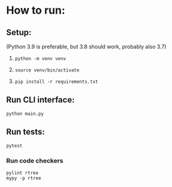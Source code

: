 # How to run:

## Setup:

(Python 3.9 is preferable, but 3.8 should work, probably also 3.7)

1.     python -m venv venv
2.     source venv/bin/activate
3.     pip install -r requirements.txt

## Run CLI interface:

    python main.py

## Run tests:

    pytest

### Run code checkers

    pylint rtree
    mypy -p rtree